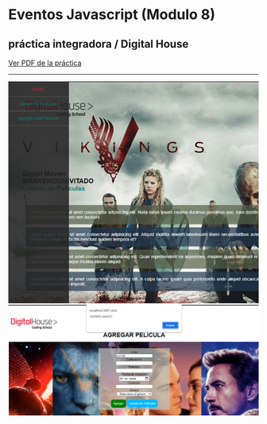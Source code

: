# Eventos Javascript (Modulo 8)
## práctica integradora / Digital House

<a href="https://github.com/YonPalac1/Eventos_JS/blob/master/M08C02%20-%20%20Ejercitaci%C3%B3n%20-%20Agregando%20interacci%C3%B3n%20con%20eventos.pdf">Ver PDF de la práctica</a>
<hr>
<img src="https://github.com/YonPalac1/Eventos_JS/blob/master/public/img/img2.png">
<img src="https://github.com/YonPalac1/Eventos_JS/blob/master/public/img/Sin%20img.png">  
